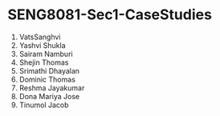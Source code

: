 # SENG8081-Sec1-CaseStudies

1. VatsSanghvi
2. Yashvi Shukla
3. Sairam Namburi
4. Shejin Thomas
5. Srimathi Dhayalan
6. Dominic Thomas
7. Reshma Jayakumar
8. Dona Mariya Jose
9. Tinumol Jacob
